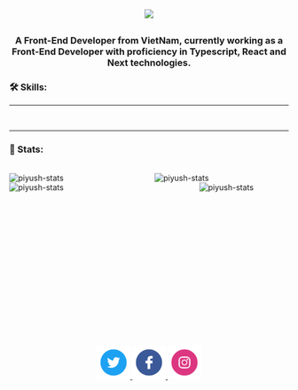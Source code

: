 <h1 align="center">
  <a href="https://git.io/typing-svg">
    <img src="https://readme-typing-svg.herokuapp.com/?lines=Hi,+There!+👋;I'm+Bao+Anh...;Frontend+Developer...;ReactJS,+NextJS...&center=true&size=30">
  </a>
</h1>

<h3 align="center">A Front-End Developer from VietNam, currently working as a Front-End Developer with proficiency in Typescript, React and Next technologies.</h3>

### 🛠️ Skills:

<table width=100%>
  <tr width=100%>
    <td align=center width="100">
      <img src="https://skillicons.dev/icons?i=html" alt="" />
    </td>
    <td align=center width="100">
      <img src="https://skillicons.dev/icons?i=css" alt="" />
    </td>
    <td align=center width="100">
      <img src="https://skillicons.dev/icons?i=tailwind" alt="" />
    </td>
    <td align=center width="100">
      <img src="https://skillicons.dev/icons?i=sass" alt="" />
    </td>
    <td align=center width="100">
      <img src="https://skillicons.dev/icons?i=bootstrap" alt="" />
    </td>
    <td align=center width="100">
      <img src="https://skillicons.dev/icons?i=javascript" alt="" />
    </td>
    <td align=center width="100">
      <img src="https://skillicons.dev/icons?i=ts" alt="" />
    </td>
    <td align=center width="100">
      <img src="https://skillicons.dev/icons?i=react" alt="" />
    </td>
    <td align=center width="100">
      <img src="https://skillicons.dev/icons?i=nextjs" alt="" />
    </td>
  </tr>
  <tr width=100%>
    <td align=center width="100">
      <img src="https://skillicons.dev/icons?i=redux" alt="" />
    </td>
    <td align=center width="100">
      <img src="https://skillicons.dev/icons?i=nodejs" alt="" />
    </td>
    <td align=center width="100">
      <img src="https://skillicons.dev/icons?i=express" alt="" />
    </td>
    <td align=center width="100">
      <img src="https://skillicons.dev/icons?i=sequelize" alt="" />
    </td>
    <td align=center width="100">
      <img src="https://skillicons.dev/icons?i=postgres" alt="" />
    </td>
    <td align=center width="100">
      <img src="https://skillicons.dev/icons?i=redis" alt="" />
    </td>
    <td align=center width="100">
      <img src="https://skillicons.dev/icons?i=postman" alt="" />
    </td>
    <td align=center width="100">
      <img src="https://skillicons.dev/icons?i=github" alt="" />
    </td>
    <td align=center width="100">
      <img src="https://skillicons.dev/icons?i=vscode" alt="" />
    </td>
  </tr>
</table>

### 📝 Stats:

  <img src="https://wakatime.com/badge/user/ed88f1d0-5c2c-48d4-9e3c-6fc619f952b1.svg" alt=""/>
<!-- <table border=0 rules=none frame=void>
  <tr>
    <td align=center>
        <a href="https://git.io/streak-stats"><img src="https://streak-stats.demolab.com?user=baoanh177&theme=tokyonight&hide_border=true" alt="GitHub Streak" /></a>
    </td>
    <td align=center>
        <img src="https://github-readme-stats.vercel.app/api?username=baoanh177&show_icons=true&theme=tokyonight&title_color=2f80ed&text_color=fff&hide_border=true&icon_color=2f80ed&custom_title=" alt="piyush-stats" />
    </td>
  </tr>
  <tr>
    <td align=center colspan="2"> -->
      <!--   25/05/2024 -->
      <!-- <img src="https://github-readme-stats.vercel.app/api/wakatime?username=baoanh177&layout=compact&theme=tokyonight&border_color=2f80ed&title_color=2f80ed&range=all_time"/> -->
    <!-- </td>
  </tr>
</table> -->

<div style="display:flex;flex-direction:column">
  <div style="display:flex;gap:20px;">
    <div style="width:50%">
      <!-- <img src="https://streak-stats.demolab.com?user=baoanh177&theme=tokyonight&hide_border=true" alt="GitHub Streak" /> -->
      <img src="https://github-readme-stats.vercel.app/api?username=baoanh177&show_icons=true&theme=tokyonight&title_color=2f80ed&text_color=fff&hide_border=true&icon_color=2f80ed&custom_title=" alt="piyush-stats" />
    </div>
    <div style="width:50%">
      <img src="https://github-readme-stats.vercel.app/api?username=baoanh177&show_icons=true&theme=tokyonight&title_color=2f80ed&text_color=fff&hide_border=true&icon_color=2f80ed&custom_title=" alt="piyush-stats" />
    </div>
  </div>
  <div style="display:flex;gap:20px;">
    <div style="width:66%;display:flex;height:280px">
      <!-- <img src="https://streak-stats.demolab.com?user=baoanh177&theme=tokyonight&hide_border=true" alt="GitHub Streak" /> -->
      <img src="https://github-readme-stats.vercel.app/api/wakatime?username=baoanh177&layout=compact&theme=tokyonight&border_color=2f80ed&title_color=2f80ed&range=all_time" alt="piyush-stats" style="height:100%" />
    </div>
    <div style="width:33%;display:flex;height:280px">
      <img src="https://github-readme-stats.vercel.app/api/top-langs/?username=anuraghazra&layout=donut-vertical&theme=tokyonight&border_color=2f80ed" style="height:100%" alt="piyush-stats" />
    </div>
  </div>
</div>

<p align="center">
  <a href="https://twitter.com/baoanh_177">
    <img src="https://github.com/aritraroy/social-icons/blob/master/twitter-icon.png?raw=true" width="60">
  </a>
  <a href="https://www.facebook.com/profile.php?id=100088917412737">
    <img src="https://github.com/aritraroy/social-icons/blob/master/facebook-icon.png?raw=true" width="60">
  </a>
  <a href="https://www.instagram.com/baoah_2704/">
    <img src="https://github.com/aritraroy/social-icons/blob/master/instagram-icon.png?raw=true" width="60">
  </a>
</p>
